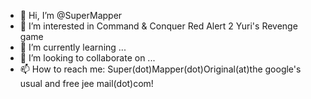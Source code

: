 - 👋 Hi, I’m @SuperMapper
- 👀 I’m interested in Command & Conquer Red Alert 2 Yuri's Revenge game
- 🌱 I’m currently learning ...
- 💞️ I’m looking to collaborate on ...
- 📫 How to reach me: Super(dot)Mapper(dot)Original(at)the google's usual and free jee mail(dot)com!

<!---
SuperMapper/SuperMapper is a ✨ special ✨ repository because its `README.md` (this file) appears on your GitHub profile.
You can click the Preview link to take a look at your changes.
--->
